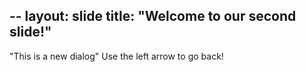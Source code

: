 --
layout: slide
title: "Welcome to our second slide!"
---
"This is a new dialog"
Use the left arrow to go back!
